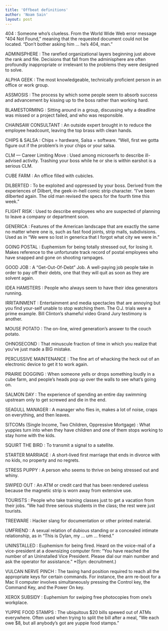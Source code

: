 ```yaml
---
title: 'Offbeat definitions'
author: 'Noam Sain'
layout: post
---
```


404
: Someone who’s clueless. From the World Wide Web error message “404 Not Found,” meaning that the requested document could not be located. “Don’t bother asking him … he’s 404, man.”

ADMINISPHERE
: The rarefied organizational layers beginning just above the rank and file. Decisions that fall from the adminisphere are often profoundly inappropriate or irrelevant to the problems they were designed to solve.

ALPHA GEEK
: The most knowledgeable, technically proficient person in an office or work group.

ASSMOSIS
: The process by which some people seem to absorb success and advancement by kissing up to the boss rather than working hard.

BLAMESTORMING
: Sitting around in a group, discussing why a deadline was missed or a project failed, and who was responsible.

CHAINSAW CONSULTANT
: An outside expert brought in to reduce the employee headcount, leaving the top brass with clean hands.

CHIPS &amp; SALSA
: Chips = hardware, Salsa = software. “Well, first we gotta figure out if the problem’s in your chips or your salsa.

CLM — Career Limiting Move
: Used among microserfs to describe ill-advised activity. Trashing your boss while he or she is within earshot is a serious CLM.

CUBE FARM
: An office filled with cubicles.

DILBERTED
: To be exploited and oppressed by your boss. Derived from the experiences of Dilbert, the geek-in-hell comic strip character. “I’ve been dilberted again. The old man revised the specs for the fourth time this week.”

FLIGHT RISK
: Used to describe employees who are suspected of planning to leave a company or department soon.

GENERICA
: Features of the American landscape that are exactly the same no matter where one is, such as fast food joints, strip malls, subdivisions. Used as in “We were so lost in generica that I forgot what city we were in.”

GOING POSTAL
: Euphemism for being totally stressed out, for losing it. Makes reference to the unfortunate track record of postal employees who have snapped and gone on shooting rampages.

GOOD JOB
: A “Get-Out-Of-Debt” Job. A well-paying job people take in order to pay off their debts, one that they will quit as soon as they are solvent again.

IDEA HAMSTERS
: People who always seem to have their idea generators running.

IRRITAINMENT
: Entertainment and media spectacles that are annoying but you find your-self unable to stop watching them. The O.J. trials were a prime example. Bill Clinton’s shameful video Grand Jury testimony is another.

MOUSE POTATO
: The on-line, wired generation’s answer to the couch potato.

OHNOSECOND
: That minuscule fraction of time in which you realize that you’ve just made a BIG mistake.

PERCUSSIVE MAINTENANCE
: The fine art of whacking the heck out of an electronic device to get it to work again.

PRAIRIE DOGGING
: When someone yells or drops something loudly in a cube farm, and people’s heads pop up over the walls to see what’s going on.

SALMON DAY
: The experience of spending an entire day swimming upstream only to get screwed and die in the end.

SEAGULL MANAGER
: A manager who flies in, makes a lot of noise, craps on everything, and then leaves.

SITCOMs (Single Income, Two Children, Oppressive Mortgage)
: What yuppies turn into when they have children and one of them stops working to stay home with the kids.

SQUIRT THE BIRD
: To transmit a signal to a satellite.

STARTER MARRIAGE
: A short-lived first marriage that ends in divorce with no kids, no property and no regrets.

STRESS PUPPY
: A person who seems to thrive on being stressed out and whiny.

SWIPED OUT
: An ATM or credit card that has been rendered useless because the magnetic strip is worn away from extensive use.

TOURISTS
: People who take training classes just to get a vacation from their jobs. “We had three serious students in the class; the rest were just tourists.

TREEWARE
: Hacker slang for documentation or other printed material.

UMFRIEND
: A sexual relation of dubious standing or a concealed intimate relationship, as in “This is Dylan, my … um … friend.”

UNINSTALLED
: Euphemism for being fired. Heard on the voice-mail of a vice-president at a downsizing computer firm: “You have reached the number of an Uninstalled Vice President. Please dial our main number and ask the operator for assistance.” *(Syn: decruitment.)

VULCAN NERVE PINCH
: The taxing hand position required to reach all the appropriate keys for certain commands. For instance, the arm re-boot for a Mac II computer involves simultaneously pressing the Control key, the Command Key, and the Power On key.

XEROX SUBSIDY
: Euphemism for swiping free photocopies from one’s workplace.

YUPPIE FOOD STAMPS
: The ubiquitous $20 bills spewed out of ATMs everywhere. Often used when trying to split the bill after a meal, “We each owe $8, but all anybody’s got are yuppie food stamps.”

